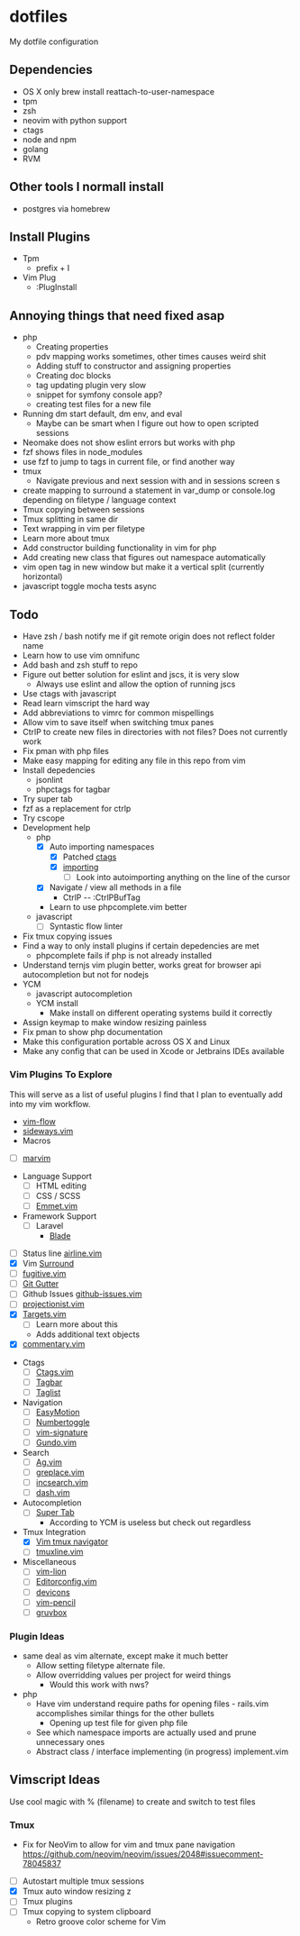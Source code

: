 # dotfiles
My dotfile configuration

## Dependencies
- OS X only brew install reattach-to-user-namespace
- tpm
- zsh
- neovim with python support
- ctags
- node and npm
- golang
- RVM

## Other tools I normall install
- postgres via homebrew

## Install Plugins
- Tpm
  - prefix + I
- Vim Plug
  - :PlugInstall

## Annoying things that need fixed asap
- php
  - Creating properties
  - pdv mapping works sometimes, other times causes weird shit
  - Adding stuff to constructor and assigning properties
  - Creating doc blocks
  - tag updating plugin very slow
  - snippet for symfony console app?
  - creating test files for a new file
- Running dm start default, dm env, and eval
  - Maybe can be smart when I figure out how to open scripted sessions
- Neomake does not show eslint errors but works with php
- fzf shows files in node_modules
- use fzf to jump to tags in current file, or find another way
- tmux
  - Navigate previous and next session with <C-n> and <C-p> in sessions screen <prefix>s
- create mapping to surround a statement in var_dump or console.log
  depending on filetype / language context
- Tmux copying between sessions
- Tmux splitting in same dir
- Text wrapping in vim per filetype
- Learn more about tmux
- Add constructor building functionality in vim for php
- Add creating new class that figures out namespace automatically
- vim open tag in new window but make it a vertical split (currently horizontal)
- javascript toggle mocha tests async

## Todo
- Have zsh / bash notify me if git remote origin does not reflect folder name
- Learn how to use vim omnifunc
- Add bash and zsh stuff to repo
- Figure out better solution for eslint and jscs, it is very slow
  - Always use eslint and allow the option of running jscs
- Use ctags with javascript
- Read learn vimscript the hard way
- Add abbreviations to vimrc for common mispellings
- Allow vim to save itself when switching tmux panes
- CtrlP to create new files in directories with not files? Does not currently work
- Fix pman with php files
- Make easy mapping for editing any file in this repo from vim
- Install depedencies
  - jsonlint
  - phpctags for tagbar
- Try super tab
- fzf as a replacement for ctrlp
- Try cscope
- Development help
  - php
    - [x] Auto importing namespaces 
      - [x] Patched [ctags](https://github.com/shawncplus/phpcomplete.vim/wiki/Patched-ctags)
      - [x] [importing](https://github.com/arnaud-lb/vim-php-namespace)
        - [ ] Look into autoimporting anything on the line of the cursor
    - [x] Navigate / view all methods in a file 
      - CtrlP -- :CtrlPBufTag
    - Learn to use phpcomplete.vim better
  - javascript
    - [ ] Syntastic flow linter
- Fix tmux copying issues
- Find a way to only install plugins if certain depedencies are met
  - phpcomplete fails if php is not already installed
- Understand ternjs vim plugin better, works great for browser api autocompletion but not for nodejs
- YCM
  - javascript autocompletion
  - YCM install
    - Make install on different operating systems build it correctly 
- Assign keymap to make window resizing painless
- Fix pman to show php documentation
- Make this configuration portable across OS X and Linux
- Make any config that can be used in Xcode or Jetbrains IDEs available

### Vim Plugins To Explore

This will serve as a list of useful plugins I find that I plan to eventually 
add into my vim workflow.  

- [vim-flow](https://github.com/flowtype/vim-flow)
- [sideways.vim](https://github.com/AndrewRadev/sideways.vim)
- Macros
- [ ] [marvim](http://www.vim.org/scripts/script.php?script_id=2154)
- Language Support
  - [ ] HTML editing
  - [ ] CSS / SCSS
  - [ ] [Emmet.vim](https://github.com/mattn/emmet-vim)
- Framework Support
  - [ ] Laravel
    - [Blade](https://github.com/jwalton512/vim-blade)
- [ ] Status line [airline.vim](https://github.com/bling/vim-airline)
- [x] Vim [Surround](https://github.com/tpope/vim-surround)
- [ ] [fugitive.vim](https://github.com/tpope/vim-fugitive)
- [ ] [Git Gutter](https://github.com/airblade/vim-gitgutter)
- [ ] Github Issues [github-issues.vim](https://github.com/jaxbot/github-issues.vim)
- [ ] [projectionist.vim](https://github.com/tpope/vim-projectionist)
- [x] [Targets.vim](https://github.com/wellle/targets.vim)
  - [ ] Learn more about this
  - Adds additional text objects
- [x] [commentary.vim](https://github.com/tpope/vim-commentary)
- Ctags
  - [ ] [Ctags.vim](https://github.com/vim-scripts/ctags.vim)
  - [ ] [Tagbar](https://github.com/majutsushi/tagbar)
  - [ ] [Taglist](http://vim.sourceforge.net/scripts/script.php?script_id=273)
- Navigation
  - [ ] [EasyMotion](https://github.com/easymotion/vim-easymotion)
  - [ ] [Numbertoggle](https://github.com/jeffkreeftmeijer/vim-numbertoggle)
  - [ ] [vim-signature](https://github.com/kshenoy/vim-signature)
  - [ ] [Gundo.vim](https://github.com/sjl/gundo.vim)
- Search
  - [ ] [Ag.vim](https://github.com/rking/ag.vim)
  - [ ] [greplace.vim](https://github.com/skwp/greplace.vim)
  - [ ] [incsearch.vim](https://github.com/haya14busa/incsearch.vim)
  - [ ] [dash.vim](https://github.com/rizzatti/dash.vim)
- Autocompletion
  - [ ] [Super Tab](https://github.com/ervandew/supertab)
    - According to YCM is useless but check out regardless
- Tmux Integration
  - [x] [Vim tmux navigator](https://github.com/christoomey/vim-tmux-navigator)
  - [ ] [tmuxline.vim](https://github.com/edkolev/tmuxline.vim)
- Miscellaneous
  - [ ] [vim-lion](https://github.com/tommcdo/vim-lion)
  - [ ] [Editorconfig.vim](https://github.com/editorconfig/editorconfig-vim)
  - [ ] [devicons](https://github.com/ryanoasis/vim-devicons)
  - [ ] [vim-pencil](https://github.com/reedes/vim-pencil)
  - [ ] [gruvbox](https://github.com/morhetz/gruvbox)

### Plugin Ideas
- same deal as vim alternate, except make it much better
  - Allow setting filetype alternate file.
  - Allow overridding values per project for weird things
    - Would this work with nws?
- php
  - Have vim understand require paths for opening files - rails.vim accomplishes similar things for the other bullets
    - Opening up test file for given php file
  - See which namespace imports are actually used and prune unnecessary ones
  - Abstract class / interface implementing (in progress) implement.vim

## Vimscript Ideas
Use cool magic with % (filename) to create and switch to test files

### Tmux
- Fix for NeoVim to allow <C-h> for vim and tmux pane navigation https://github.com/neovim/neovim/issues/2048#issuecomment-78045837
- [ ] Autostart multiple tmux sessions
- [x] Tmux auto window resizing <prefix>z
- [ ] Tmux plugins
- [ ] Tmux copying to system clipboard
    - Retro groove color scheme for Vim
